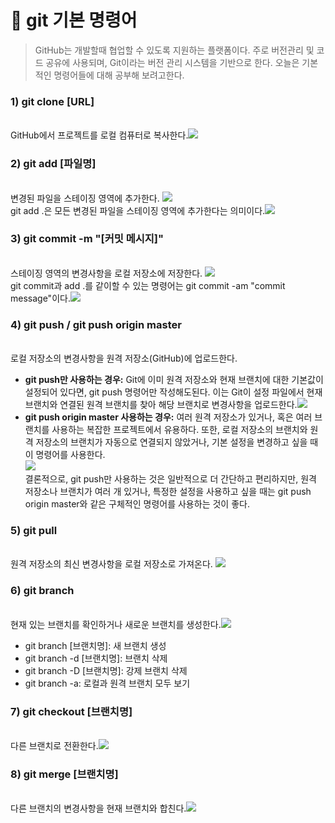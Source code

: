 # 📂 git 기본 명령어

> GitHub는 개발할때 협업할 수 있도록 지원하는 플랫폼이다.
> 주로 버전관리 및 코드 공유에 사용되며, Git이라는 버전 관리 시스템을 기반으로 한다.
> 오늘은 기본적인 명령어들에 대해 공부해 보려고한다.

### 1) git clone [URL]

<br> GitHub에서 프로젝트를 로컬 컴퓨터로 복사한다.![](https://velog.velcdn.com/images/eungbi/post/b27a25f2-3010-4f1b-8dfc-f33a5422f68d/image.png)

### 2) git add [파일명]

<br> 변경된 파일을 스테이징 영역에 추가한다.
![](https://velog.velcdn.com/images/eungbi/post/4e1b7585-be03-4de5-b062-d4919690dbc8/image.png)<br>git add .은 모든 변경된 파일을 스테이징 영역에 추가한다는 의미이다.![](https://velog.velcdn.com/images/eungbi/post/e279ffd5-5f0c-4f2e-95a1-14b123fcf049/image.png)

### 3) git commit -m "[커밋 메시지]"

<br> 스테이징 영역의 변경사항을 로컬 저장소에 저장한다.
![](https://velog.velcdn.com/images/eungbi/post/acf03fd1-a666-4081-b39c-f008f3acabf2/image.png)<br>git commit과 add .를 같이할 수 있는 명령어는 git commit -am "commit message"이다.![](https://velog.velcdn.com/images/eungbi/post/7a9aa516-cb5c-45c3-9ab4-d5b0603a6e73/image.png)

### 4) git push / git push origin master

<br> 로컬 저장소의 변경사항을 원격 저장소(GitHub)에 업로드한다.

- **git push만 사용하는 경우:**
  Git에 이미 원격 저장소와 현재 브랜치에 대한 기본값이 설정되어 있다면, git push 명령어만 작성해도된다. 이는 Git이 설정 파일에서 현재 브랜치와 연결된 원격 브랜치를 찾아 해당 브랜치로 변경사항을 업로드한다.![](https://velog.velcdn.com/images/eungbi/post/182506e8-8927-43df-b3bf-391a1073835f/image.png)
- **git push origin master 사용하는 경우:**
  여러 원격 저장소가 있거나, 혹은 여러 브랜치를 사용하는 복잡한 프로젝트에서 유용하다.
  또한, 로컬 저장소의 브랜치와 원격 저장소의 브랜치가 자동으로 연결되지 않았거나, 기본 설정을 변경하고 싶을 때 이 명령어를 사용한다.<br>
  ![](https://velog.velcdn.com/images/eungbi/post/1510a658-4b4d-44ae-8b70-b80ea5268b40/image.png)<br>결론적으로, git push만 사용하는 것은 일반적으로 더 간단하고 편리하지만, 원격 저장소나 브랜치가 여러 개 있거나, 특정한 설정을 사용하고 싶을 때는 git push origin master와 같은 구체적인 명령어를 사용하는 것이 좋다.

### 5) git pull

<br> 원격 저장소의 최신 변경사항을 로컬 저장소로 가져온다.
![](https://velog.velcdn.com/images/eungbi/post/30792c6a-6bc9-404f-9327-9715910ebdcc/image.png)

### 6) git branch

<br> 현재 있는 브랜치를 확인하거나 새로운 브랜치를 생성한다.![](https://velog.velcdn.com/images/eungbi/post/1c89513b-4bb8-4513-ad53-72b7c3255f4d/image.png)

- git branch [브랜치명]: 새 브랜치 생성
- git branch -d [브랜치명]: 브랜치 삭제
- git branch -D [브랜치명]: 강제 브랜치 삭제
- git branch -a: 로컬과 원격 브랜치 모두 보기

### 7) git checkout [브랜치명]

<br> 다른 브랜치로 전환한다.![](https://velog.velcdn.com/images/eungbi/post/cb33d510-c3c8-4749-98e6-ea33bed6800d/image.png)

### 8) git merge [브랜치명]

<br> 다른 브랜치의 변경사항을 현재 브랜치와 합친다.![](https://velog.velcdn.com/images/eungbi/post/8ff4bd6b-69d3-474a-b914-523cc813d9d2/image.png)
